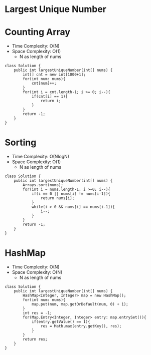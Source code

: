 # Largest Unique Number

# Counting Array

- Time Complexity: O(N)
- Space Complexity: O(1)
  - N as length of nums

```
class Solution {
    public int largestUniqueNumber(int[] nums) {
        int[] cnt = new int[1000+1];
        for(int num: nums){
            cnt[num]++;
        }
        for(int i = cnt.length-1; i >= 0; i--){
            if(cnt[i] == 1){
                return i;
            }
        }
        return -1;
    }
}
```

# Sorting

- Time Complexity: O(NlogN)
- Space Complexity: O(1)
  - N as length of nums

```
class Solution {
    public int largestUniqueNumber(int[] nums) {
        Arrays.sort(nums);
        for(int i = nums.length-1; i >=0; i--){
            if(i == 0 || nums[i] != nums[i-1]){
                return nums[i];
            }
            while(i > 0 && nums[i] == nums[i-1]){
                i--;
            }
        }
        return -1;
    }
}
```

# HashMap

- Time Complexity: O(N)
- Space Complexity: O(N)
  - N as length of nums

```
class Solution {
    public int largestUniqueNumber(int[] nums) {
        HashMap<Integer, Integer> map = new HashMap();
        for(int num: nums){
            map.put(num, map.getOrDefault(num, 0) + 1);
        }
        int res = -1;
        for(Map.Entry<Integer, Integer> entry: map.entrySet()){
            if(entry.getValue() == 1){
                res = Math.max(entry.getKey(), res);
            }
        }
        return res;
    }
}
```
